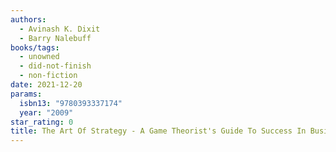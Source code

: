 ```yaml
---
authors:
  - Avinash K. Dixit
  - Barry Nalebuff
books/tags:
  - unowned
  - did-not-finish
  - non-fiction
date: 2021-12-20
params:
  isbn13: "9780393337174"
  year: "2009"
star_rating: 0
title: The Art Of Strategy - A Game Theorist's Guide To Success In Business And Life
---
```


<!--more-->
